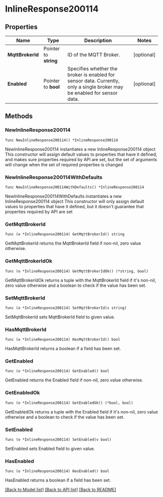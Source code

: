 # InlineResponse200114

## Properties

Name | Type | Description | Notes
------------ | ------------- | ------------- | -------------
**MqttBrokerId** | Pointer to **string** | ID of the MQTT Broker. | [optional] 
**Enabled** | Pointer to **bool** | Specifies whether the broker is enabled for sensor data. Currently, only a single broker may be enabled for sensor data. | [optional] 

## Methods

### NewInlineResponse200114

`func NewInlineResponse200114() *InlineResponse200114`

NewInlineResponse200114 instantiates a new InlineResponse200114 object
This constructor will assign default values to properties that have it defined,
and makes sure properties required by API are set, but the set of arguments
will change when the set of required properties is changed

### NewInlineResponse200114WithDefaults

`func NewInlineResponse200114WithDefaults() *InlineResponse200114`

NewInlineResponse200114WithDefaults instantiates a new InlineResponse200114 object
This constructor will only assign default values to properties that have it defined,
but it doesn't guarantee that properties required by API are set

### GetMqttBrokerId

`func (o *InlineResponse200114) GetMqttBrokerId() string`

GetMqttBrokerId returns the MqttBrokerId field if non-nil, zero value otherwise.

### GetMqttBrokerIdOk

`func (o *InlineResponse200114) GetMqttBrokerIdOk() (*string, bool)`

GetMqttBrokerIdOk returns a tuple with the MqttBrokerId field if it's non-nil, zero value otherwise
and a boolean to check if the value has been set.

### SetMqttBrokerId

`func (o *InlineResponse200114) SetMqttBrokerId(v string)`

SetMqttBrokerId sets MqttBrokerId field to given value.

### HasMqttBrokerId

`func (o *InlineResponse200114) HasMqttBrokerId() bool`

HasMqttBrokerId returns a boolean if a field has been set.

### GetEnabled

`func (o *InlineResponse200114) GetEnabled() bool`

GetEnabled returns the Enabled field if non-nil, zero value otherwise.

### GetEnabledOk

`func (o *InlineResponse200114) GetEnabledOk() (*bool, bool)`

GetEnabledOk returns a tuple with the Enabled field if it's non-nil, zero value otherwise
and a boolean to check if the value has been set.

### SetEnabled

`func (o *InlineResponse200114) SetEnabled(v bool)`

SetEnabled sets Enabled field to given value.

### HasEnabled

`func (o *InlineResponse200114) HasEnabled() bool`

HasEnabled returns a boolean if a field has been set.


[[Back to Model list]](../README.md#documentation-for-models) [[Back to API list]](../README.md#documentation-for-api-endpoints) [[Back to README]](../README.md)


